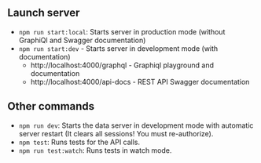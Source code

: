 ## Launch server
- `npm run start:local`: Starts server in production mode (without GraphiQl and Swagger documentation)
- `npm run start:dev` - Starts server in development mode (with documentation)
  - http://localhost:4000/graphql - Graphiql playground and documentation
  - http://localhost:4000/api-docs - REST API Swagger documentation

## Other commands
- `npm run dev`: Starts the data server in development mode with automatic server restart (It clears all sessions! You must re-authorize).
- `npm test`: Runs tests for the API calls.
- `npm run test:watch`: Runs tests in watch mode.

